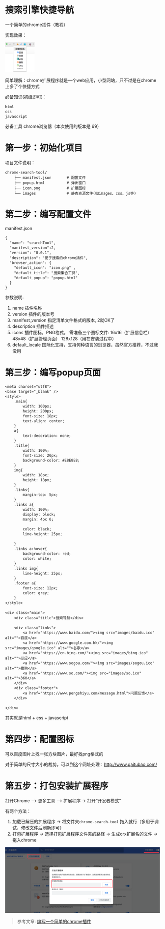 # 搜索引擎快捷导航

一个简单的chrome插件（教程）

实现效果：

![](images/com_96x96.png)

简单理解：chrome扩展程序就是一个web应用，小型网站，只不过是在chrome上多了个快捷方式

必备知识(初级即可)：
```
html
css
javascript
```

必备工具
chrome浏览器（本次使用的版本是 69）

# 第一步：初始化项目

项目文件说明：

```
chrome-search-tool/
    ├── manifest.json       # 配置文件
    ├── popup.html          # 弹出窗口
    ├── icon.png            # 扩展图标
    └── images              # 静态资源文件(如images、css、js等)
```

# 第二步：编写配置文件

manifest.json

```
{  
  "name": "searchTool",  
  "manifest_version":2,
  "version": "0.0.1",  
  "description": "便于搜索的chrome插件",
  "browser_action": {  
    "default_icon": "icon.png" ,
    "default_title": "搜索集合工具",
    "default_popup": "popup.html"
  }  
}
```

参数说明:

1. name 插件名称  
2. version 插件的版本号  
3. manifest_version 指定清单文件格式的版本, 2就OK了  
4. description 插件描述  
5. icons 插件图标，PNG格式， 需准备三个图标文件:
    16x16（扩展信息栏） 
    48x48（扩展管理页面） 
    128x128（用在安装过程中） 
6. default_locale 国际化支持，支持何种语言的浏览器，虽然官方推荐，不过我没用

# 第三步：编写popup页面

```
<meta charset="utf8">
<base target="_blank" />
<style>
    .main{
        width: 100px;
        height: 200px;
        font-size: 18px;
        text-align: center;
    }
    a{
        text-decoration: none;
    }
    .title{
        width: 100%;
        font-size: 20px;
        background-color: #E8E8E8;
    }
    img{
        width: 18px;
        height: 18px;
    }
    .links{
        margin-top: 5px; 
    }
    .links a{
        width: 100%;
        display: block;
        margin: 4px 0;
        
        color: black;
        line-height: 25px;

    }
    .links a:hover{
        background-color: red;
        color: white;
    }
    .links img{
        line-height: 25px;
    }
    .footer a{
        font-size: 12px;
        color: grey;
    }
</style>  

<div class="main">
    <div class="title">搜索导航</div>

    <div class="links">
        <a href="https://www.baidu.com/"><img src="images/baidu.ico" alt="">百度</a>
        <a href="https://www.google.com.hk/"><img src="images/google.ico" alt="">谷歌</a>
        <a href="https://cn.bing.com/"><img src="images/bing.ico" alt="">必应</a>
        <a href="https://www.sogou.com/"><img src="images/sogou.ico" alt="">搜狗</a>
        <a href="https://www.so.com/"><img src="images/so.ico" alt="">360</a>
    </div> 
    <div class="footer">
        <a href="https://www.pengshiyu.com/message.html">问题反馈</a>
    </div>

</div>
```

其实就是html + css + javascript

# 第四步：配置图标

可以百度图片上找一张方块图片，最好找png格式的  

对于简单的尺寸大小的裁剪，可以到这个网址处理：http://www.gaitubao.com/


# 第五步：打包安装扩展程序
打开Chrome –> 更多工具 –> 扩展程序 -> 打开“开发者模式” 

有两个方法：
1. 加载已解压的扩展程序 -> 将文件夹`chrome-search-tool` 拖入就行（多用于调试，修改文件后刷新即可）
2. 打包扩展程序 -> 选择打包扩展程序文件夹的路径 -> 生成crx扩展名的文件 -> 拖入chrome

![](images/extensions.png)


>参考文章:
>[编写一个简单的chrome插件](https://blog.csdn.net/lilian1131/article/details/79171125)

